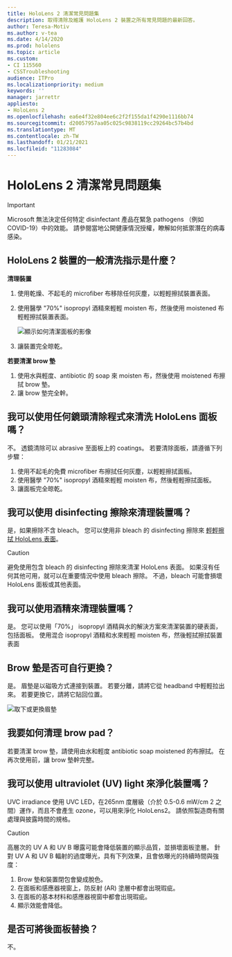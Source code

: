 ```yaml
---
title: HoloLens 2 清潔常見問題集
description: 取得清除及維護 HoloLens 2 裝置之所有常見問題的最新回答。
author: Teresa-Motiv
ms.author: v-tea
ms.date: 4/14/2020
ms.prod: hololens
ms.topic: article
ms.custom:
- CI 115560
- CSSTroubleshooting
audience: ITPro
ms.localizationpriority: medium
keywords: ''
manager: jarrettr
appliesto:
- HoloLens 2
ms.openlocfilehash: ea6e4f32e804ee6c2f2f155da1f4290e1116bb74
ms.sourcegitcommit: d20057957aa05c025c9838119cc29264bc57b4bd
ms.translationtype: MT
ms.contentlocale: zh-TW
ms.lasthandoff: 01/21/2021
ms.locfileid: "11283084"
---
```

# HoloLens 2 清潔常見問題集

> [!IMPORTANT]  
> Microsoft 無法決定任何特定 disinfectant 產品在緊急 pathogens （例如 COVID-19）中的效能。 請參閱當地公開健康情況授權，瞭解如何抵禦潛在的病毒感染。  

## HoloLens 2 裝置的一般清洗指示是什麼？

**清理裝置**

1. 使用乾燥、不起毛的 microfiber 布移除任何灰塵，以輕輕擦拭裝置表面。
1. 使用醫學 "70%" isopropyl 酒精來輕輕 moisten 布，然後使用 moistened 布輕輕擦拭裝置表面。

   ![顯示如何清潔面板的影像](images/hololens-cleaning-visor.png)

1. 讓裝置完全晾乾。

**若要清潔 brow 墊**

1. 使用水與輕度、antibiotic 的 soap 來 moisten 布，然後使用 moistened 布擦拭 brow 墊。
1. 讓 brow 墊完全幹。

## 我可以使用任何鏡頭清除程式來清洗 HoloLens 面板嗎？

不。 透鏡清除可以 abrasive 至面板上的 coatings。 若要清除面板，請遵循下列步驟：  

1. 使用不起毛的免費 microfiber 布擦拭任何灰塵，以輕輕擦拭面板。
1. 使用醫學 "70%" isopropyl 酒精來輕輕 moisten 布，然後輕輕擦拭面板。
1. 讓面板完全晾乾。

## 我可以使用 disinfecting 擦除來清理裝置嗎？

是，如果擦除不含 bleach。 您可以使用非 bleach 的 disinfecting 擦除來 [輕輕擦拭 HoloLens 表面](#what-are-the-general-cleaning-instructions-for-hololens-2-devices)。  

> [!CAUTION]  
> 避免使用包含 bleach 的 disinfecting 擦除來清潔 HoloLens 表面。 如果沒有任何其他可用，就可以在重要情況中使用 bleach 擦除。 不過，bleach 可能會損壞 HoloLens 面板或其他表面。

## 我可以使用酒精來清理裝置嗎？

是。 您可以使用「70%」 isopropyl 酒精與水的解決方案來清潔裝置的硬表面，包括面板。 使用混合 isopropyl 酒精和水來輕輕 moisten 布，然後輕拭擦拭裝置表面

## Brow 墊是否可自行更換？

是。 眉墊是以磁吸方式連接到裝置。 若要分離，請將它從 headband 中輕輕拉出來。 若要更換它，請將它貼回位置。

![取下或更換眉墊](images/hololens2-remove-browpad.png)

## 我要如何清理 brow pad？

若要清潔 brow 墊，請使用由水和輕度 antibiotic soap moistened 的布擦拭。 在再次使用前，讓 brow 墊幹完整。

## 我可以使用 ultraviolet (UV) light 來淨化裝置嗎？

UVC irradiance 使用 UVC LED，在265nm 度層級（介於 0.5-0.6 mW/cm 2 之間）運作，而且不會產生 <sup> </sup> ozone，可以用來淨化 HoloLens2。 請依照製造商有關處理與披露時間的規格。

> [!CAUTION]  
> 高層次的 UV A 和 UV B 曝露可能會降低裝置的顯示品質，並損壞面板塗層。 針對 UV A 和 UV B 輻射的過度曝光，具有下列效果，且會依曝光的持續時間與強度：
>  
> 1. Brow 墊和裝置閉包會變成脫色。
> 1. 在面板和感應器視窗上，防反射 (AR) 塗層中都會出現瑕疵。
> 1. 在面板的基本材料和感應器視窗中都會出現瑕疵。
> 1. 顯示效能會降低。

## 是否可將後面板替換？

不。
